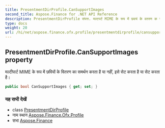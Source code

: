 ```yaml
---
title: PresentmentDirProfile.CanSupportImages
second_title: Aspose.Finance for .NET API Reference
description: PresentmentDirProfile संपत्त. मल्टपर्ट MIME के रूप में छवयं के वतरण क समर्थन करत है य नहं इसे सेट करत है य सेट करत है
type: docs
weight: 20
url: /hi/net/aspose.finance.ofx.profile/presentmentdirprofile/cansupportimages/
---
```

## PresentmentDirProfile.CanSupportImages property

मल्टीपार्ट MIME के रूप में छवियों के वितरण का समर्थन करता है या नहीं, इसे सेट करता है या सेट करता है।

```csharp
public bool CanSupportImages { get; set; }
```

### यह सभी देखें

* class [PresentmentDirProfile](../)
* नाम स्थान [Aspose.Finance.Ofx.Profile](../../presentmentdirprofile/)
* सभा [Aspose.Finance](../../../)


